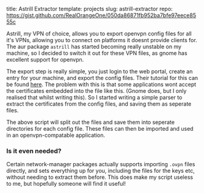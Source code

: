 title: Astrill Extractor
template: projects
slug: astrill-extractor
repo: https://gist.github.com/RealOrangeOne/050da86871fb952ba7bfe97eece8555c

Astrill, my VPN of choice, allows you to export openvpn config files for all it's VPNs, allowing you to connect on platforms it doesnt provide clients for. The aur package `astrill` has started becoming really unstable on my machine, so I decided to switch it out for these VPN files, as gnome has excellent support for openvpn.

The export step is really simple, you just login to the web portal, create an entry for your machine, and export the config files. Their tutorial for this can be found [here](http://wiki.astrill.com/index.php/Astrill_Setup_Manual:How_to_configure_OpenVPN_with_Network_Manager_on_Linux). The problem with this is that some applications wont accept the certificates embedded into the file like this. (Gnome does, but I only realised that whilst writing this). So I started writing a simple parser to extract the certificates from the config files, and saving them as seperate files.


<script src="https://gist.github.com/RealOrangeOne/050da86871fb952ba7bfe97eece8555c.js"></script>

The above script will split out the files and save them into seperate directories for each config file. These files can then be imported and used in an openvpn-compatable application.

### Is it even needed?
Certain network-manager packages actually supports importing `.ovpn` files directly, and sets everything up for you, including the files for the keys etc, without needing to extract them before. This does make my script useless to me, but hopefully someone will find it useful!
